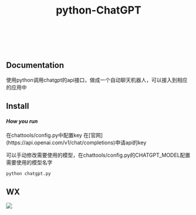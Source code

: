 # <p align="center">python-ChatGPT</p>

<br>
<p align="center">
    <a href="#"><img src=""></a>
</p>
<br />

## Documentation

<p> 使用python调用chatgpt的api接口，做成一个自动聊天机器人，可以接入到相应的应用中 </p>


## Install
#### *How you run*

<p> 在chattools/config.py中配置key 在[官网](https://api.openai.com/v1/chat/completions)申请api的key </p>
<p> 可以手动修改需要使用的模型，在chattools/config.py的CHATGPT_MODEL配置需要使用的模型名字 </p>

```python
python chatgpt.py

```

## WX 
![](https:///wx201911181627012x.png?x-oss-process=image/resize,h_150)
